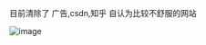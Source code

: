 目前清除了 广告,csdn,知乎 自认为比较不舒服的网站

![image](https://github.com/454020312/googlechrome_extensions/assets/7457189/54d32cbd-e693-460b-b4c5-68fb3515c671)
